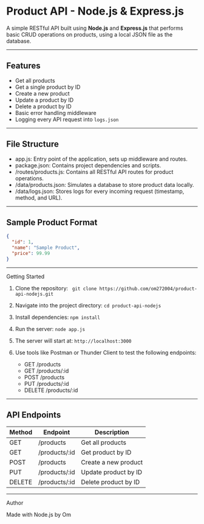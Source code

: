 # Product API - Node.js & Express.js

A simple RESTful API built using **Node.js** and **Express.js** that performs basic CRUD operations on products, using a local JSON file as the database.

---

## Features

- Get all products
- Get a single product by ID
- Create a new product
- Update a product by ID
- Delete a product by ID
- Basic error handling middleware
- Logging every API request into `logs.json`

---

## File Structure

- app.js: Entry point of the application, sets up middleware and routes.
- package.json: Contains project dependencies and scripts.
- /routes/products.js: Contains all RESTful API routes for product operations.
- /data/products.json: Simulates a database to store product data locally.
- /data/logs.json: Stores logs for every incoming request (timestamp, method, and URL).

---

## Sample Product Format

```json
{
  "id": 1,
  "name": "Sample Product",
  "price": 99.99
}
```
---

Getting Started

1. Clone the repository:
  ``` git clone https://github.com/om272004/product-api-nodejs.git```

2. Navigate into the project directory:
  ``` cd product-api-nodejs ```

3. Install dependencies:
  ``` npm install ```

4. Run the server:
   ```node app.js```

5. The server will start at:
   ```http://localhost:3000```

6. Use tools like Postman or Thunder Client to test the following endpoints:
   - GET     /products
   - GET     /products/:id
   - POST    /products
   - PUT     /products/:id
   - DELETE  /products/:id




---

API Endpoints
-------------

Method   | Endpoint         | Description
---------|------------------|---------------------------
GET      | /products        | Get all products
GET      | /products/:id    | Get product by ID
POST     | /products        | Create a new product
PUT      | /products/:id    | Update product by ID
DELETE   | /products/:id    | Delete product by ID

---

Author

Made with Node.js by Om
